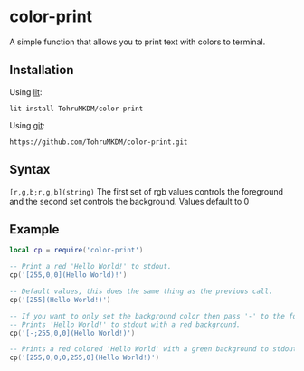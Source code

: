 # color-print
A simple function that allows you to print text with colors to terminal.
## Installation
Using [lit](https://luvit.io/lit.html):
```
lit install TohruMKDM/color-print
```
Using [git](https://git-scm.com/):
```
https://github.com/TohruMKDM/color-print.git
```
## Syntax
`[r,g,b;r,g,b](string)`
The first set of rgb values controls the foreground and the second set controls the background.
Values default to 0
## Example
```lua
local cp = require('color-print')

-- Print a red 'Hello World!' to stdout.
cp('[255,0,0](Hello World)!')

-- Default values, this does the same thing as the previous call.
cp('[255](Hello World!)')

-- If you want to only set the background color then pass '-' to the foreground.
-- Prints 'Hello World!' to stdout with a red background.
cp('[-;255,0,0](Hello World!)')

-- Prints a red colored 'Hello World' with a green background to stdout.
cp('[255,0,0;0,255,0](Hello World!)')
```